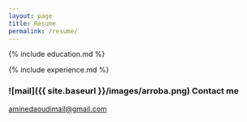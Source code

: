 ```yaml
---
layout: page
title: Resume
permalink: /resume/
---
```


<div class="section" markdown="1">

{% include education.md %}

</div>

<div class="section" markdown="1">

{% include experience.md %}

</div>

<div class="section" markdown="1">

### ![mail]({{ site.baseurl }}/images/arroba.png) Contact me

[aminedaoudimail@gmail.com](mailto:aminedaoudimail@gmail.com)

</div>
